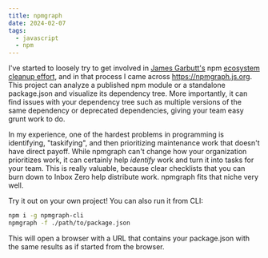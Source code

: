 ```yaml
---
title: npmgraph
date: 2024-02-07
tags:
  - javascript
  - npm
---
```


I've started to loosely try to get involved in [James Garbutt's][1] npm
[ecosystem cleanup effort][2], and in that process I came across
<https://npmgraph.js.org>. This project can analyze a published npm module or a
standalone package.json and visualize its dependency tree. More importantly, it
can find issues with your dependency tree such as multiple versions of the same
dependency or deprecated dependencies, giving your team easy grunt work to do.

In my experience, one of the hardest problems in programming is identifying,
"taskifying", and then prioritizing maintenance work that doesn't have direct
payoff. While npmgraph can't change how your organization prioritizes work, it
can certainly help _identify_ work and turn it into tasks for your team. This is
really valuable, because clear checklists that you can burn down to Inbox Zero
help distribute work. npmgraph fits that niche very well.

Try it out on your own project! You can also run it from CLI:

```bash
npm i -g npmgraph-cli
npmgraph -f ./path/to/package.json
```

This will open a browser with a URL that contains your package.json with the same
results as if started from the browser.

[1]: https://twitter.com/43081j
[2]: https://github.com/43081j/ecosystem-cleanup
